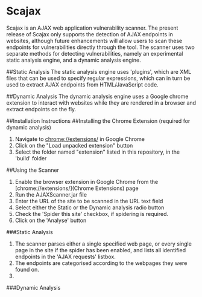 # Scajax
Scajax is an AJAX web application vulnerability scanner. The present release of Scajax only supports the detection of AJAX endpoints in websites, although future enhancements will allow users to scan these endpoints for vulnerabilities directly through the tool. The scanner uses two separate methods for detecting vulnerabilities, namely an experimental static analysis engine, and a dynamic analysis engine.

##Static Analysis
The static analysis engine uses 'plugins', which are XML files that can be used to specify regular expressions, which can in turn be used to extract AJAX endpoints from HTML/JavaScript code.

##Dynamic Analysis
The dynamic analysis engine uses a Google chrome extension to interact with websites while they are rendered in a browser and extract endpoints on the fly.

##Installation Instructions
##Installing the Chrome Extension (required for dynamic analysis)
1. Navigate to [chrome://extensions/](chrome://extensions/) in Google Chrome
2. Click on the "Load unpacked extension" button
3. Select the folder named "extension" listed in this repository, in the 'build' folder

##Using the Scanner
1. Enable the browser extension in Google Chrome from the [chrome://extensions/](Chrome Extensions) page
2. Run the AJAXScanner.jar file
3. Enter the URL of the site to be scanned in the URL text field
4. Select either the Static or the Dynamic analysis radio button
5. Check the 'Spider this site' checkbox, if spidering is required.
6. Click on the 'Analyse' button

###Static Analysis
1. The scanner parses either a single specified web page, or every single page in the site if the spider has been enabled, and lists all identified endpoints in the 'AJAX requests' listbox. 
2. The endpoints are categorised according to the webpages they were found on.
3. 
###Dynamic Analysis



